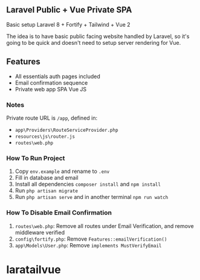 ## Laravel Public + Vue Private SPA

Basic setup Laravel 8 + Fortify + Tailwind + Vue 2

The idea is to have basic public facing website handled by Laravel, so it's going to be quick and doesn't need to setup server rendering for Vue.

## Features

- All essentials auth pages included
- Email confirmation sequence
- Private web app SPA Vue JS

### Notes

Private route URL is `/app`, defined in:

  - `app\Providers\RouteServiceProvider.php`
  - `resources\js\router.js`
  - `routes\web.php`

### How To Run Project

1. Copy `env.example` and rename to `.env`
2. Fill in database and email
3. Install all dependencies `composer install` and `npm install`
4. Run `php artisan migrate`
5. Run `php artisan serve` and in another terminal `npm run watch`

### How To Disable Email Confirmation

1. `routes\web.php`: Remove all routes under Email Verification, and remove middleware verified
2. `config\fortify.php`: Remove `Features::emailVerification()`
3. `app\Models\User.php`: Remove `implements MustVerifyEmail`
# laratailvue
